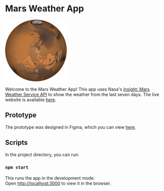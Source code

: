 # Mars Weather App

<img src='src/Media/mars.png' alt='mars' width='200px/'>

Welcome to the Mars Weather App! This app uses Nasa's [Insight: Mars Weather Service API](https://api.nasa.gov/assets/insight/InSight%20Weather%20API%20Documentation.pdf) to show the weather from the last seven days. The live website is available [here](https://mars-daily-weather-app.netlify.app/).

## Prototype

The prototype was designed in Figma, which you can view [here](https://www.figma.com/proto/mGDdFXHJ61xavoPIeASVf0/Mars-Weather?node-id=4%3A1&viewport=232%2C410%2C1&scaling=scale-down).

## Scripts

In the project directory, you can run:

### `npm start`

This runs the app in the development mode.<br />
Open [http://localhost:3000](http://localhost:3000) to view it in the browser.
